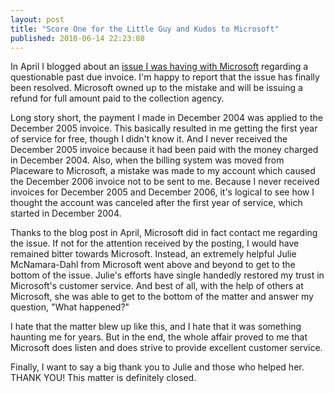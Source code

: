 ```yaml
---
layout: post
title: "Score One for the Little Guy and Kudos to Microsoft"
published: 2010-06-14 22:23:08
---
```

In April I blogged about an [issue I was having with Microsoft](http://blog.whitepeaksoftware.com/2010/04/26/i-paid-for-microsofts-mistake/) regarding a questionable past due invoice. I'm happy to report that the issue has finally been resolved. Microsoft owned up to the mistake and will be issuing a refund for full amount paid to the collection agency.

Long story short, the payment I made in December 2004 was applied to the December 2005 invoice. This basically resulted in me getting the first year of service for free, though I didn't know it. And I never received the December 2005 invoice because it had been paid with the money charged in December 2004. Also, when the billing system was moved from Placeware to Microsoft, a mistake was made to my account which caused the December 2006 invoice not to be sent to me. Because I never received invoices for December 2005 and December 2006, it's logical to see how I thought the account was canceled after the first year of service, which started in December 2004.

Thanks to the blog post in April, Microsoft did in fact contact me regarding the issue. If not for the attention received by the posting, I would have remained bitter towards Microsoft. Instead, an extremely helpful Julie McNamara-Dahl from Microsoft went above and beyond to get to the bottom of the issue. Julie's efforts have single handedly restored my trust in Microsoft's customer service. And best of all, with the help of others at Microsoft, she was able to get to the bottom of the matter and answer my question, "What happened?"

I hate that the matter blew up like this, and I hate that it was something haunting me for years. But in the end, the whole affair proved to me that Microsoft does listen and does strive to provide excellent customer service. 

Finally, I want to say a big thank you to Julie and those who helped her. THANK YOU! This matter is definitely closed.
